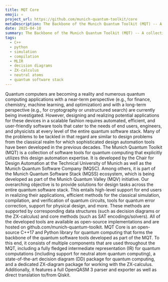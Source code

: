 ```yaml
---
title: MQT Core
emoji: ⚛️
project_url: https://github.com/munich-quantum-toolkit/core
metaDescription: The Backbone of the Munich Quantum Toolkit (MQT) -- A collection of design automation tools and software for quantum computing
date: 2025-04-10
summary: The Backbone of the Munich Quantum Toolkit (MQT) -- A collection of design automation tools and software for quantum computing
tags:
  - C++
  - python
  - simulation
  - compilation
  - MLIR
  - decision diagrams
  - ZX-calculus
  - neutral atoms
  - quantum software stack
---
```


Quantum computers are becoming a reality and numerous quantum computing applications with a near-term perspective (e.g., for finance, chemistry, machine learning, and optimization) and with a long-term perspective (e.g., for cryptography or unstructured search) are currently being investigated. However, designing and realizing potential applications for these devices in a scalable fashion requires automated, efficient, and user-friendly software tools that cater to the needs of end users, engineers, and physicists at every level of the entire quantum software stack. Many of the problems to be tackled in that regard are similar to design problems from the classical realm for which sophisticated design automation tools have been developed in the previous decades. The Munich Quantum Toolkit (MQT) is a collection of software tools for quantum computing that explicitly utilizes this design automation expertise. It is developed by the Chair for Design Automation at the Technical University of Munich as well as the Munich Quantum Software Company (MQSC). Among others, it is part of the Munich Quantum Software Stack (MQSS) ecosystem, which is being developed as part of the Munich Quantum Valley (MQV) initiative. Our overarching objective is to provide solutions for design tasks across the entire quantum software stack. This entails high-level support for end users in realizing their applications, efficient methods for the classical simulation, compilation, and verification of quantum circuits, tools for quantum error correction, support for physical design, and more. These methods are supported by corresponding data structures (such as decision diagrams or the ZX-calculus) and core methods (such as SAT encodings/solvers). All of the developed tools are available as open-source implementations and are hosted on github.com/munich-quantum-toolkit. MQT Core is an open-source C++17 and Python library for quantum computing that forms the backbone of the quantum software tools developed as part of the MQT. To this end, it consists of multiple components that are used throughout the MQT, including a fully fledged intermediate representation (IR) for quantum computations (including support for neutral atom quantum computing), a state-of-the-art decision diagram (DD) package for quantum computing, and a dedicated ZX-diagram package for working with the ZX-calculus. Additionally, it features a full OpenQASM 3 parser and exporter as well as direct translation to/from Qiskit.  
